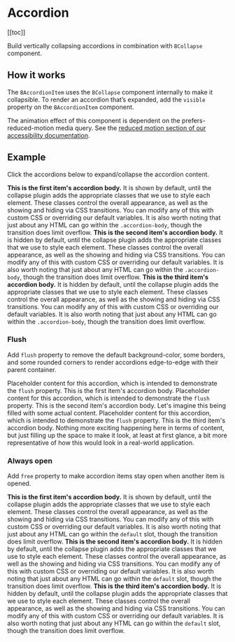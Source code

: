 # Accordion

<ClientOnly>
  <Teleport to=".bd-toc">

[[toc]]

  </Teleport>
</ClientOnly>

<div class="lead mb-5">

Build vertically collapsing accordions in combination with `BCollapse` component.

</div>

## How it works

The `BAccordionItem` uses the `BCollapse` component internally to make it collapsible. To render an accordion that’s expanded, add the `visible` property on the `BAccordionItem` component.

<BAlert variant="info" :model-value="true" class="my-5">

The animation effect of this component is dependent on the prefers-reduced-motion media query. See the [reduced motion section of our accessibility documentation](https://getbootstrap.com/docs/5.3/getting-started/accessibility/#reduced-motion).

</BAlert>

## Example

Click the accordions below to expand/collapse the accordion content.

<HighlightCard>
  <BAccordion>
    <BAccordionItem title="Accordion Item #1" visible>
      <strong>This is the first item's accordion body.</strong> It is shown by default, until the collapse plugin adds the appropriate classes that we use to style each element. These classes control the overall appearance, as well as the showing and hiding via CSS transitions. You can modify any of this with custom CSS or overriding our default variables. It is also worth noting that just about any HTML can go within the <code>.accordion-body</code>, though the transition does limit overflow.
    </BAccordionItem>
    <BAccordionItem title="Accordion Item #2">
      <strong>This is the second item's accordion body.</strong> It is hidden by default, until the collapse plugin adds the appropriate classes that we use to style each element. These classes control the overall appearance, as well as the showing and hiding via CSS transitions. You can modify any of this with custom CSS or overriding our default variables. It is also worth noting that just about any HTML can go within the <code>.accordion-body</code>, though the transition does limit overflow.
    </BAccordionItem>
    <BAccordionItem title="Accordion Item #3">
      <strong>This is the third item's accordion body.</strong> It is hidden by default, until the collapse plugin adds the appropriate classes that we use to style each element. These classes control the overall appearance, as well as the showing and hiding via CSS transitions. You can modify any of this with custom CSS or overriding our default variables. It is also worth noting that just about any HTML can go within the <code>.accordion-body</code>, though the transition does limit overflow.
    </BAccordionItem>
  </BAccordion>
  <template #html>

```vue-html
<BAccordion>
  <BAccordionItem title="Accordion Item #1" visible>
    <strong>This is the first item's accordion body.</strong> It is shown by default, until the
    collapse plugin adds the appropriate classes that we use to style each element. These classes
    control the overall appearance, as well as the showing and hiding via CSS transitions. You can
    modify any of this with custom CSS or overriding our default variables. It is also worth noting
    that just about any HTML can go within the <code>.accordion-body</code>, though the transition
    does limit overflow.
  </BAccordionItem>
  <BAccordionItem title="Accordion Item #2">
    <strong>This is the second item's accordion body.</strong> It is hidden by default, until the
    collapse plugin adds the appropriate classes that we use to style each element. These classes
    control the overall appearance, as well as the showing and hiding via CSS transitions. You can
    modify any of this with custom CSS or overriding our default variables. It is also worth noting
    that just about any HTML can go within the <code>.accordion-body</code>, though the transition
    does limit overflow.
  </BAccordionItem>
  <BAccordionItem title="Accordion Item #3">
    <strong>This is the third item's accordion body.</strong> It is hidden by default, until the
    collapse plugin adds the appropriate classes that we use to style each element. These classes
    control the overall appearance, as well as the showing and hiding via CSS transitions. You can
    modify any of this with custom CSS or overriding our default variables. It is also worth noting
    that just about any HTML can go within the <code>.accordion-body</code>, though the transition
    does limit overflow.
  </BAccordionItem>
</BAccordion>
```

  </template>
</HighlightCard>

### Flush

Add `flush` property to remove the default background-color, some borders, and some rounded corners to render accordions edge-to-edge with their parent container.

<HighlightCard>
  <BAccordion flush>
    <BAccordionItem title="Accordion Item #1">
      Placeholder content for this accordion, which is intended to demonstrate the <code>flush</code> property. This is the first item's accordion body.
    </BAccordionItem>
    <BAccordionItem title="Accordion Item #2">
      Placeholder content for this accordion, which is intended to demonstrate the <code>flush</code> property. This is the second item's accordion body. Let's imagine this being filled with some actual content.
    </BAccordionItem>
    <BAccordionItem title="Accordion Item #3">
      Placeholder content for this accordion, which is intended to demonstrate the <code>flush</code> property. This is the third item's accordion body. Nothing more exciting happening here in terms of content, but just filling up the space to make it look, at least at first glance, a bit more representative of how this would look in a real-world application.
    </BAccordionItem>
  </BAccordion>
  <template #html>

```vue-html
<BAccordion flush>
  <BAccordionItem title="Accordion Item #1">
    Placeholder content for this accordion, which is intended to demonstrate the
    <code>flush</code> property. This is the first item's accordion body.
  </BAccordionItem>
  <BAccordionItem title="Accordion Item #2">
    Placeholder content for this accordion, which is intended to demonstrate the
    <code>flush</code> property. This is the second item's accordion body. Let's imagine this being
    filled with some actual content.
  </BAccordionItem>
  <BAccordionItem title="Accordion Item #3">
    Placeholder content for this accordion, which is intended to demonstrate the
    <code>flush</code> property. This is the third item's accordion body. Nothing more exciting
    happening here in terms of content, but just filling up the space to make it look, at least at
    first glance, a bit more representative of how this would look in a real-world application.
  </BAccordionItem>
</BAccordion>
```

  </template>
</HighlightCard>

### Always open

Add `free` property to make accordion items stay open when another item is opened.

<HighlightCard>
  <BAccordion free>
    <BAccordionItem title="Accordion Item #1">
      <strong>This is the first item's accordion body.</strong> It is shown by default, until the collapse plugin adds the appropriate classes that we use to style each element. These classes control the overall appearance, as well as the showing and hiding via CSS transitions. You can modify any of this with custom CSS or overriding our default variables. It is also worth noting that just about any HTML can go within the <code>default</code> slot, though the transition does limit overflow.
    </BAccordionItem>
    <BAccordionItem title="Accordion Item #2">
      <strong>This is the second item's accordion body.</strong> It is hidden by default, until the collapse plugin adds the appropriate classes that we use to style each element. These classes control the overall appearance, as well as the showing and hiding via CSS transitions. You can modify any of this with custom CSS or overriding our default variables. It is also worth noting that just about any HTML can go within the <code>default</code> slot, though the transition does limit overflow.
    </BAccordionItem>
    <BAccordionItem title="Accordion Item #3">
      <strong>This is the third item's accordion body.</strong> It is hidden by default, until the collapse plugin adds the appropriate classes that we use to style each element. These classes control the overall appearance, as well as the showing and hiding via CSS transitions. You can modify any of this with custom CSS or overriding our default variables. It is also worth noting that just about any HTML can go within the <code>default</code> slot, though the transition does limit overflow.
    </BAccordionItem>
  </BAccordion>
  <template #html>

```vue-html
<BAccordion free>
  <BAccordionItem title="Accordion Item #1">
    <strong>This is the first item's accordion body.</strong> It is shown by default, until the
    collapse plugin adds the appropriate classes that we use to style each element. These classes
    control the overall appearance, as well as the showing and hiding via CSS transitions. You can
    modify any of this with custom CSS or overriding our default variables. It is also worth noting
    that just about any HTML can go within the <code>default</code> slot, though the transition does
    limit overflow.
  </BAccordionItem>
  <BAccordionItem title="Accordion Item #2">
    <strong>This is the second item's accordion body.</strong> It is hidden by default, until the
    collapse plugin adds the appropriate classes that we use to style each element. These classes
    control the overall appearance, as well as the showing and hiding via CSS transitions. You can
    modify any of this with custom CSS or overriding our default variables. It is also worth noting
    that just about any HTML can go within the <code>default</code> slot, though the transition does
    limit overflow.
  </BAccordionItem>
  <BAccordionItem title="Accordion Item #3">
    <strong>This is the third item's accordion body.</strong> It is hidden by default, until the
    collapse plugin adds the appropriate classes that we use to style each element. These classes
    control the overall appearance, as well as the showing and hiding via CSS transitions. You can
    modify any of this with custom CSS or overriding our default variables. It is also worth noting
    that just about any HTML can go within the <code>default</code> slot, though the transition does
    limit overflow.
  </BAccordionItem>
</BAccordion>
```

  </template>
</HighlightCard>

<ComponentReference :data="data" />

<script setup lang="ts">
import {data} from '../../data/components/accordion.data'
import {BAccordion, BAccordionItem, BAlert} from 'bootstrap-vue-next'
import ComponentReference from '../../components/ComponentReference.vue'
import HighlightCard from '../../components/HighlightCard.vue'
</script>

